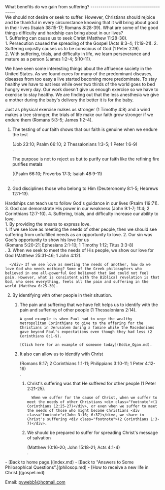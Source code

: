  <head> <title>(PVW) benefits of suffering</title> <meta content="IE=9" http-equiv="X-UA-Compatible"></meta> <link href="css/page_style.css" rel="stylesheet" type="text/css"></link> </head><body><div class="page_style"> What benefits do we gain from suffering?
----------------------------------------

<div class="p">We should not desire or seek to suffer. However, Christians should rejoice and be thankful in every circumstance knowing that it will bring about good in their lives (Isaiah 38:15-17; Romans 8:28-39). What are some of the good things difficulty and hardship can bring about in our lives?</div><div class="p">1. Suffering can cause us to seek Christ (Matthew 11:28-30). <div class="p">
  1. Persecution caused the spreading of the Gospel (Acts 8:3-4; 11:19-21).
  2. Suffering unjustly causes us to be conscious of God (1 Peter 2:19).

  </div>
2. With suffering, trials, and difficulty in life, we learn perseverance and mature as a person (James 1:2-4; 5:10-11).

   We have seen some interesting things about the affluence society in the United States. As we found cures for many of the predominant diseases, diseases from too easy a live started becoming more predominate. To stay healthy we have to eat less while over two thirds of the world goes to bed hungry every day. Our work doesn't give us enough exercise so we have to exercise to stay healthy. We are finding out that the less anesthesia we give a mother during the baby's delivery the better it is for the baby.

   Just as physical exercise makes us stronger (1 Timothy 4:8) and a wind makes a tree stronger, the trials of life make our faith grow stronger if we endure them (Romans 5:3-5; James 1:2-4). <div class="p">
  1. The testing of our faith shows that our faith is genuine when we endure the test<div class="footnote">(Job 23:10; Psalm 66:10; 2 Thessalonians 1:3-5; 1 Peter 1:6-9)</div>.

       The purpose is not to reject us but to purify our faith like the refining fire purifies metals<div class="footnote">((Psalm 66:10; Proverbs 17:3; Isaiah 48:9-11)</div>.
  2. God disciplines those who belong to Him (Deuteronomy 8:1-5; Hebrews 12:1-13).

  </div> Hardships can teach us to follow God's guidance in our lives (Psalm 119:71).
3. God can demonstrate His power in our weakness (John 9:1-7; 11:4; 2 Corinthians 12:7-10).
4. Suffering, trials, and difficulty increase our ability to love. <div class="p">
  1. By providing the means to express love. <div class="p">
      1. If we see love as meeting the needs of other people, then we should see suffering from unfulfilled needs as an opportunity to love.
      2. Our sin was God's opportunity to show his love for us<div class="footnote">(Romans 5:20-21; Ephesians 2:1-10; 1 Timothy 1:12; Titus 3:3-8)</div>.
      3. When we seek to meet the needs of His people, we show our love for God (Matthew 25:31-46; 1 John 4:12).

      </div> If we see love as meeting the needs of another, how do we love God who needs nothing? Some of the Greek philosophers who believed in one all-powerful God believed that God could not feel pain. However, what is consistent with the Biblical revelation is that God, who sees everything, feels all the pain and suffering in the world (Matthew 6:25-30).
  2. By identifying with other people in their situation. <div class="p">
      1. The pain and suffering that we have felt helps us to identify with the pain and suffering of other people (1 Thessalonians 2:14).

             A good example is when Paul had to urge the wealthy metropolitan Corinthians to give to the offering for the Christians in Jerusalem during a famine while the Macedonians gave beyond Paul's expectations even though they had less (2 Corinthians 8:1-9).

             [Click here for an example of someone today](Eddie_Ogan.md).
      2. It also can allow us to identify with Christ <div class="footnote">(Romans 8:17; 2 Corinthians 1:1-11; Philippians 3:10-11; 1 Peter 4:12-16)</div>. <div class="p">
            1. Christ's suffering was that He suffered for other people (1 Peter 2:21-25).

                     When we suffer for the cause of Christ, when we suffer to meet the needs of other Christians <div class="footnote">(1 Corinthians 12:25-27)</div>, or even when we suffer to meet the needs of those who might become Christians <div class="footnote">(John 3:16; 6:37)</div>, we share in Christ's suffering <div class="footnote">(2 Corinthians 1:3-7)</div>.
            2. We should be prepared to suffer for spreading Christ's message of salvation <div class="footnote">(Matthew 10:16-20; John 15:18-21; Acts 4:1-4)</div>.

            </div>

      </div>

  </div>

</div><div class="p" id="footnotes"></div><script src="js/footnotes.js" type="text/javascript"></script>  </div>- [Back to home page.](index.md)
- [Back to "Answers to Some Philosophical Questions".](philosop.md)
- [How to receive a new life in Christ.](gospel.md)

Email: [pvwebb1@hotmail.com](mailto:pvwebb1@hotmail.com)


